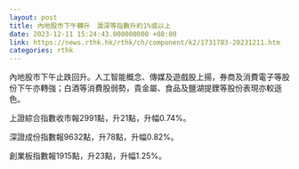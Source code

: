 ```yaml
---
layout: post
title: 內地股市下午轉升　滬深等指數升約1%或以上
date: 2023-12-11 15:24:43.000000000 +08:00
link: https://news.rthk.hk/rthk/ch/component/k2/1731783-20231211.htm
categories: rthk
---
```


內地股市下午止跌回升。人工智能概念、傳媒及遊戲股上揚，券商及消費電子等股份下午亦轉強；白酒等消費股弱勢，貴金屬、食品及鹽湖提鋰等股份表現亦較遜色。

上證綜合指數收市報2991點，升21點，升幅0.74%。

深證成份指數報9632點，升78點，升幅0.82%。

創業板指數報1915點，升23點，升幅1.25%。

